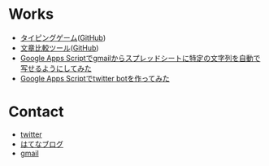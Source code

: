 # Works
- [タイピングゲーム](https://kaneyhonest.github.io/typing/)([GitHub](https://github.com/KaneyHonest/typing))
- [文章比較ツール](https://kaneyhonest.github.io/typoChecker/)([GitHub](https://github.com/KaneyHonest/typoChecker))
- [Google Apps Scriptでgmailからスプレッドシートに特定の文字列を自動で写せるようにしてみた](https://kaneyhonest.hatenablog.com/entry/2021/03/04/170016)
- [Google Apps Scriptでtwitter botを作ってみた](https://kaneyhonest.hatenablog.com/entry/2021/03/15/195028)

# Contact
- [twitter](https://twitter.com/KaneyHonest)
- [はてなブログ](https://kaneyhonest.hatenablog.com/?_ga=2.177168742.2100718807.1615617495-80865186.1614839443)
- [gmail](mailto:yamadataro0407@gmail.com)
